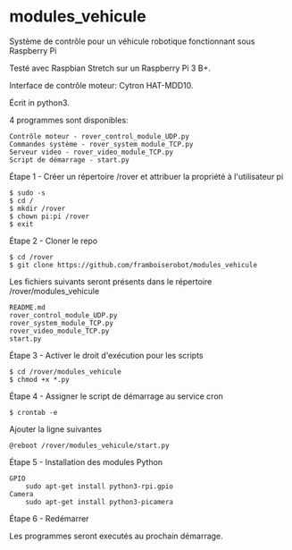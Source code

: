 # modules_vehicule

Système de contrôle pour un véhicule robotique fonctionnant sous Raspberry Pi

Testé avec Raspbian Stretch sur un Raspberry Pi 3 B+.

Interface de contrôle moteur: Cytron HAT-MDD10.

Écrit in python3.

4 programmes sont disponibles:

	Contrôle moteur - rover_control_module_UDP.py
	Commandes système - rover_system_module_TCP.py
	Serveur video - rover_video_module_TCP.py
	Script de démarrage - start.py

Étape 1 - Créer un répertoire /rover et attribuer la propriété à l'utilisateur pi

	$ sudo -s
	$ cd /
	$ mkdir /rover
	$ chown pi:pi /rover
	$ exit

Étape 2 - Cloner le repo 

	$ cd /rover
	$ git clone https://github.com/framboiserobot/modules_vehicule

Les fichiers suivants seront présents dans le répertoire /rover/modules_vehicule

	README.md
	rover_control_module_UDP.py
	rover_system_module_TCP.py
	rover_video_module_TCP.py
	start.py

Étape 3 - Activer le droit d'exécution pour les scripts

	$ cd /rover/modules_vehicule
	$ chmod +x *.py

Étape 4 - Assigner le script de démarrage au service cron
	
	$ crontab -e

Ajouter la ligne suivantes

	@reboot /rover/modules_vehicule/start.py

Étape 5 - Installation des modules Python 

    GPIO
        sudo apt-get install python3-rpi.gpio
    Camera
        sudo apt-get install python3-picamera

Étape 6 - Redémarrer

Les programmes seront executés au prochain démarrage.
